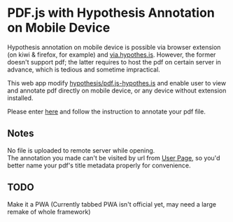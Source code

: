 # PDF.js with Hypothesis Annotation on Mobile Device  

Hypothesis annotation on mobile device is possible via browser extension (on kiwi & firefox, for example) and [via.hypothes.is](http://via.hypothes.is). However, the former doesn't support pdf; the latter requires to host the pdf on certain server in advance, which is tedious and sometime impractical.

This web app modify [hypothesis/pdf.js-hypothes.is](https://github.com/hypothesis/pdf.js-hypothes.is) and enable user to view and annotate pdf directly on mobile device, or any device without extension installed.

Please enter [here](https://structseeker.github.io/hypothes.is.pdf.pwa/index.html) and follow the instruction to annotate your pdf file.

## Notes

No file is uploaded to remote server while opening.  
The annotation you made can't be visited by url from [User Page](https://hypothes.is/users/), so you'd better name your pdf's title metadata properly for convenience.


## TODO

Make it a PWA (Currently tabbed PWA isn't official yet, may need a large remake of whole framework)


